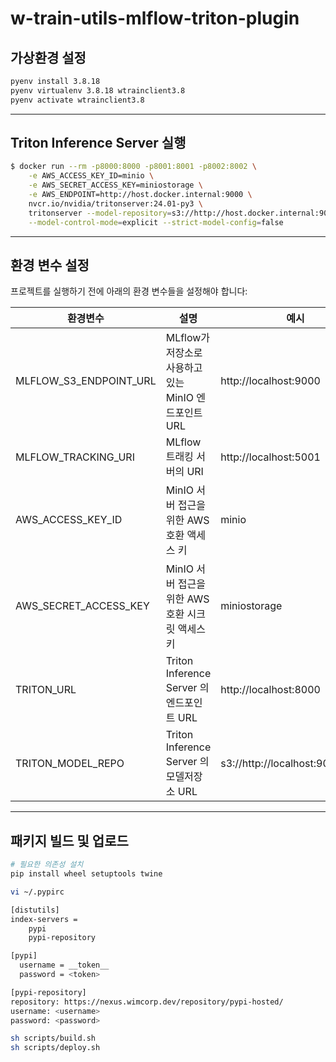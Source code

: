 # w-train-utils-mlflow-triton-plugin

## 가상환경 설정

```sh
pyenv install 3.8.18
pyenv virtualenv 3.8.18 wtrainclient3.8
pyenv activate wtrainclient3.8
```

---

## Triton Inference Server 실행

```sh
$ docker run --rm -p8000:8000 -p8001:8001 -p8002:8002 \
    -e AWS_ACCESS_KEY_ID=minio \
    -e AWS_SECRET_ACCESS_KEY=miniostorage \
    -e AWS_ENDPOINT=http://host.docker.internal:9000 \
    nvcr.io/nvidia/tritonserver:24.01-py3 \
    tritonserver --model-repository=s3://http://host.docker.internal:9000/triton \
    --model-control-mode=explicit --strict-model-config=false
```

---

## 환경 변수 설정

프로젝트를 실행하기 전에 아래의 환경 변수들을 설정해야 합니다:

| 환경변수               | 설명                                                | 예시                              |
| ---------------------- | --------------------------------------------------- | --------------------------------- |
| MLFLOW_S3_ENDPOINT_URL | MLflow가 저장소로 사용하고있는 MinIO 엔드포인트 URL | http://localhost:9000             |
| MLFLOW_TRACKING_URI    | MLflow 트래킹 서버의 URI                            | http://localhost:5001             |
| AWS_ACCESS_KEY_ID      | MinIO 서버 접근을 위한 AWS 호환 액세스 키           | minio                             |
| AWS_SECRET_ACCESS_KEY  | MinIO 서버 접근을 위한 AWS 호환 시크릿 액세스 키    | miniostorage                      |
| TRITON_URL             | Triton Inference Server 의 엔드포인트 URL           | http://localhost:8000             |
| TRITON_MODEL_REPO      | Triton Inference Server 의 모델저장소 URL           | s3://http://localhost:9000/triton |

---

## 패키지 빌드 및 업로드

```sh
# 필요한 의존성 설치
pip install wheel setuptools twine
```

```sh
vi ~/.pypirc

[distutils]
index-servers =
    pypi
    pypi-repository

[pypi]
  username = __token__
  password = <token>

[pypi-repository]
repository: https://nexus.wimcorp.dev/repository/pypi-hosted/
username: <username>
password: <password>
```

```sh
sh scripts/build.sh
sh scripts/deploy.sh
```
